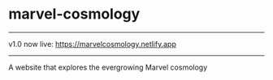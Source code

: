 # marvel-cosmology
----------------------------
v1.0 now live:
https://marvelcosmology.netlify.app

-----------------------------
A website that explores the evergrowing Marvel cosmology
